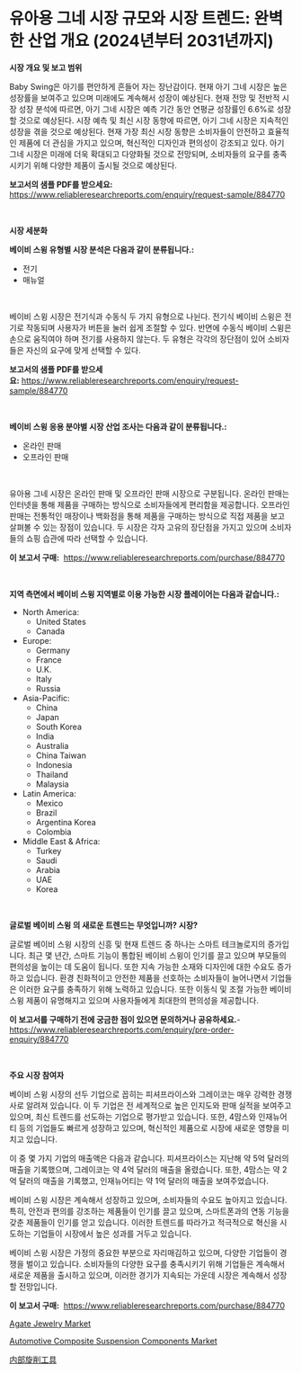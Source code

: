 <p><h1>유아용 그네 시장 규모와 시장 트렌드: 완벽한 산업 개요 (2024년부터 2031년까지)</h1></p><p><strong>시장 개요 및 보고 범위</strong></p>
<p><p>Baby Swing은 아기를 편안하게 흔들어 자는 장난감이다. 현재 아기 그네 시장은 높은 성장률을 보여주고 있으며 미래에도 계속해서 성장이 예상된다. 현재 전망 및 전반적 시장 성장 분석에 따르면, 아기 그네 시장은 예측 기간 동안 연평균 성장률인 6.6%로 성장할 것으로 예상된다. 시장 예측 및 최신 시장 동향에 따르면, 아기 그네 시장은 지속적인 성장을 겪을 것으로 예상된다. 현재 가장 최신 시장 동향은 소비자들이 안전하고 효율적인 제품에 더 관심을 가지고 있으며, 혁신적인 디자인과 편의성이 강조되고 있다. 아기 그네 시장은 미래에 더욱 확대되고 다양화될 것으로 전망되며, 소비자들의 요구를 충족시키기 위해 다양한 제품이 출시될 것으로 예상된다.</p></p>
<p><strong>보고서의 샘플 PDF를 받으세요:</strong> <a href="https://www.reliableresearchreports.com/enquiry/request-sample/884770">https://www.reliableresearchreports.com/enquiry/request-sample/884770</a></p>
<p>&nbsp;</p>
<p><strong>시장 세분화</strong></p>
<p><strong>베이비 스윙 유형별 시장 분석은 다음과 같이 분류됩니다.:</strong></p>
<p><ul><li>전기</li><li>매뉴얼</li></ul></p>
<p>&nbsp;</p>
<p><p>베이비 스윙 시장은 전기식과 수동식 두 가지 유형으로 나뉜다. 전기식 베이비 스윙은 전기로 작동되며 사용자가 버튼을 눌러 쉽게 조절할 수 있다. 반면에 수동식 베이비 스윙은 손으로 움직여야 하며 전기를 사용하지 않는다. 두 유형은 각각의 장단점이 있어 소비자들은 자신의 요구에 맞게 선택할 수 있다.</p></p>
<p><strong>보고서의 샘플 PDF를 받으세요:</strong>&nbsp;<a href="https://www.reliableresearchreports.com/enquiry/request-sample/884770">https://www.reliableresearchreports.com/enquiry/request-sample/884770</a></p>
<p>&nbsp;</p>
<p><strong> 베이비 스윙 응용 분야별 시장 산업 조사는 다음과 같이 분류됩니다.:</strong></p>
<p><ul><li>온라인 판매</li><li>오프라인 판매</li></ul></p>
<p>&nbsp;</p>
<p><p>유아용 그네 시장은 온라인 판매 및 오프라인 판매 시장으로 구분됩니다. 온라인 판매는 인터넷을 통해 제품을 구매하는 방식으로 소비자들에게 편리함을 제공합니다. 오프라인 판매는 전통적인 매장이나 백화점을 통해 제품을 구매하는 방식으로 직접 제품을 보고 살펴볼 수 있는 장점이 있습니다. 두 시장은 각자 고유의 장단점을 가지고 있으며 소비자들의 쇼핑 습관에 따라 선택할 수 있습니다.</p></p>
<p><strong>이 보고서 구매:</strong>&nbsp; <a href="https://www.reliableresearchreports.com/purchase/884770">https://www.reliableresearchreports.com/purchase/884770</a></p>
<p>&nbsp;</p>
<p><strong>지역 측면에서 베이비 스윙 지역별로 이용 가능한 시장 플레이어는 다음과 같습니다.:</strong></p>
<p><ul>
    <li>
        North America:
        <ul>
            <li>United States</li>
            <li>Canada</li>
        </ul>
    </li>
    <li>
        Europe:
        <ul>
            <li>Germany</li>
            <li>France</li>
            <li>U.K.</li>
            <li>Italy</li>
            <li>Russia</li>
        </ul>
    </li>
    <li>
        Asia-Pacific:
        <ul>
            <li>China</li>
            <li>Japan</li>
            <li>South Korea</li>
            <li>India</li>
            <li>Australia</li>
            <li>China Taiwan</li>
            <li>Indonesia</li>
            <li>Thailand</li>
            <li>Malaysia</li>
        </ul>
    </li>
    <li>
        Latin America:
        <ul>
            <li>Mexico</li>
            <li>Brazil</li>
            <li>Argentina Korea</li>
            <li>Colombia</li>
        </ul>
    </li>
    <li>
        Middle East & Africa:
        <ul>
            <li>Turkey</li>
            <li>Saudi</li>
            <li>Arabia</li>
            <li>UAE</li>
            <li>Korea</li>
        </ul>
    </li>
    </ul></p>
<p>&nbsp;</p>
<p><strong>글로벌 베이비 스윙 의 새로운 트렌드는 무엇입니까? 시장?</strong></p>
<p><p>글로벌 베이비 스윙 시장의 신흥 및 현재 트렌드 중 하나는 스마트 테크놀로지의 증가입니다. 최근 몇 년간, 스마트 기능이 통합된 베이비 스윙이 인기를 끌고 있으며 부모들의 편의성을 높이는 데 도움이 됩니다. 또한 지속 가능한 소재와 디자인에 대한 수요도 증가하고 있습니다. 환경 친화적이고 안전한 제품을 선호하는 소비자들이 늘어나면서 기업들은 이러한 요구를 충족하기 위해 노력하고 있습니다. 또한 이동식 및 조절 가능한 베이비 스윙 제품이 유명해지고 있으며 사용자들에게 최대한의 편의성을 제공합니다.</p></p>
<p><strong>이 보고서를 구매하기 전에 궁금한 점이 있으면 문의하거나 공유하세요.</strong>- <a href="https://www.reliableresearchreports.com/enquiry/pre-order-enquiry/884770">https://www.reliableresearchreports.com/enquiry/pre-order-enquiry/884770</a></p>
<p>&nbsp;</p>
<p><strong>주요 시장 참여자</strong></p>
<p><p>베이비 스윙 시장의 선두 기업으로 꼽히는 피셔프라이스와 그레이코는 매우 강력한 경쟁사로 알려져 있습니다. 이 두 기업은 전 세계적으로 높은 인지도와 판매 실적을 보여주고 있으며, 최신 트렌드를 선도하는 기업으로 평가받고 있습니다. 또한, 4맘스와 인재뉴어티 등의 기업들도 빠르게 성장하고 있으며, 혁신적인 제품으로 시장에 새로운 영향을 미치고 있습니다.</p><p>이 중 몇 가지 기업의 매출액은 다음과 같습니다. 피셔프라이스는 지난해 약 5억 달러의 매출을 기록했으며, 그레이코는 약 4억 달러의 매출을 올렸습니다. 또한, 4맘스는 약 2억 달러의 매출을 기록했고, 인재뉴어티는 약 1억 달러의 매출을 보여주었습니다.</p><p>베이비 스윙 시장은 계속해서 성장하고 있으며, 소비자들의 수요도 높아지고 있습니다. 특히, 안전과 편의를 강조하는 제품들이 인기를 끌고 있으며, 스마트폰과의 연동 기능을 갖춘 제품들이 인기를 얻고 있습니다. 이러한 트렌드를 따라가고 적극적으로 혁신을 시도하는 기업들이 시장에서 높은 성과를 거두고 있습니다.</p><p>베이비 스윙 시장은 가정의 중요한 부분으로 자리매김하고 있으며, 다양한 기업들이 경쟁을 벌이고 있습니다. 소비자들의 다양한 요구를 충족시키기 위해 기업들은 계속해서 새로운 제품을 출시하고 있으며, 이러한 경기가 지속되는 가운데 시장은 계속해서 성장할 전망입니다.</p></p>
<p><strong>이 보고서 구매:</strong>&nbsp;&nbsp;<a href="https://www.reliableresearchreports.com/purchase/884770">https://www.reliableresearchreports.com/purchase/884770</a></p>
<p><p><a href="https://github.com/BryceTownsendr/Market-Research-Report-List-4/blob/main/agate-jewelry-market.md">Agate Jewelry Market</a></p><p><a href="https://butternut-bug-553.notion.site/Automotive-Composite-Suspension-Components-Market-Size-Furnishes-Valuable-Information-Encompassing-M-53490f9c0a084b9bb15bd01ac9366725">Automotive Composite Suspension Components Market</a></p><p><a href="https://github.com/ksxzwxabcuynh011/Market-Research-Report-List-1/blob/main/15924975387.md">内部旋削工具</a></p></p>
